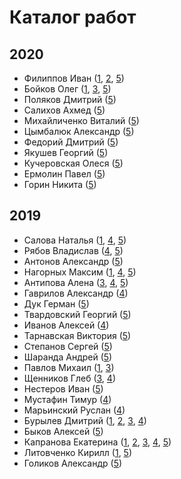 # Каталог работ

## 2020

* Филиппов Иван ([1](https://icg-course.github.io/2020/PhiIIson/1/), [2](https://icg-course.github.io/2020/PhiIIson/2/), [5](https://icg-course.github.io/2020/PhiIIson/5/))
* Бойков Олег ([1](https://icg-course.github.io/2020/boikov/1/), [3](https://icg-course.github.io/2020/boikov/3/), [5](https://icg-course.github.io/2020/boikov/5/))
* Поляков Дмитрий ([5](https://icg-course.github.io/2020/polyakov/5/))
* Салихов Ахмед ([5](https://icg-course.github.io/2020/Salikhov/5/))
* Михайличенко Виталий ([5](https://icg-course.github.io/2020/1k1ru/5/))
* Цымбалюк Александр ([5](https://icg-course.github.io/2020/Night-Box/5/))
* Федорий Дмитрий ([5](https://icg-course.github.io/2020/Fedoriy/5/))
* Якушев Георгий ([5](https://icg-course.github.io/2020/yakushev42/5/))
* Кучеровская Олеся ([5](https://icg-course.github.io/2020/kucherovskaia/5/))
* Ермолин Павел ([5](https://icg-course.github.io/2020/ErmPav/5/))
* Горин Никита ([5](https://icg-course.github.io/2020/Gorin/5/))

## 2019

* Салова Наталья ([1](https://icg-course.github.io/2019/r144yh/1/), [4](https://icg-course.github.io/2019/r144yh/4/), [5](https://icg-course.github.io/2019/r144yh/5/))
* Рябов Владислав ([4](https://icg-course.github.io/2019/vladkex/4/), [5](https://icg-course.github.io/2019/vladkex/5/))
* Антонов Александр ([5](https://icg-course.github.io/2019/Persia39/5/))
* Нагорных Максим ([1](https://icg-course.github.io/2019/Maxo0on/1/), [4](https://icg-course.github.io/2019/Maxo0on/4/), [5](https://icg-course.github.io/2019/Maxo0on/5/))
* Антипова Алена ([3](https://icg-course.github.io/2019/LadyHelen/3/), [4](https://icg-course.github.io/2019/LadyHelen/4/), [5](https://icg-course.github.io/2019/LadyHelen/5/))
* Гаврилов Александр ([4](https://icg-course.github.io/2019/SachaGavr/4/))
* Дук Герман ([5](https://icg-course.github.io/2019/Fynduk/5/))
* Твардовский Георгий ([5](https://icg-course.github.io/2019/gtvardovsky/5/))
* Иванов Алексей ([4](https://icg-course.github.io/2019/wulf97/4/))
* Тарнавская Виктория ([5](https://icg-course.github.io/2019/odrimma/5/))
* Степанов Сергей ([5](https://icg-course.github.io/2019/stserezha/5/))
* Шаранда Андрей ([5](https://icg-course.github.io/2019/azzimandias/5/))
* Павлов Михаил ([1](https://icg-course.github.io/2019/mihalichpalich/1/), [3](https://icg-course.github.io/2019/mihalichpalich/3/))
* Щенников Глеб ([3](https://icg-course.github.io/2019/glebasos/3/), [4](https://icg-course.github.io/2019/glebasos/4/))
* Нестеров Иван ([5](https://icg-course.github.io/2019/b4r4b4n/5/))
* Мустафин Тимур ([4](https://icg-course.github.io/2019/TMust98/5/))
* Марьинский Руслан ([4](https://icg-course.github.io/2019/LookAtMePls/4/))
* Бурылев Дмитрий ([1](https://icg-course.github.io/2019/arahnik121/1/), [2](https://icg-course.github.io/2019/arahnik121/2/), [3](https://icg-course.github.io/2019/arahnik121/3/), [4](https://icg-course.github.io/2019/arahnik121/4/))
* Быков Алексей ([5](https://icg-course.github.io/2019/fest322/5/))
* Капранова Екатерина ([1](https://icg-course.github.io/2019/bacimil20/1/), [2](https://icg-course.github.io/2019/bacimil20/2/), [3](https://icg-course.github.io/2019/bacimil20/3/), [4](https://icg-course.github.io/2019/bacimil20/4/), [5](https://icg-course.github.io/2019/bacimil20/5/))
* Литовченко Кирилл ([1](https://icg-course.github.io/2019/resfakchion/1/), [5](https://icg-course.github.io/2019/resfakchion/5/))
* Голиков Александр ([5](https://icg-course.github.io/2019/oAlexandro/5/))
